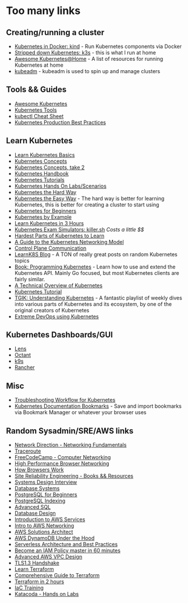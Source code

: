 # Too many links

## Creating/running a cluster

* [Kubernetes in Docker: kind](https://kind.sigs.k8s.io/) - Run Kubernetes components via Docker
* [Stripped down Kubernetes: k3s](https://k3s.io) - this is what I run at home
* [Awesome Kubernetes@Home](https://github.com/k8s-at-home/awesome-home-kubernetes) - A list of resources for running Kubernetes at home
* [kubeadm](https://kubernetes.io/docs/reference/setup-tools/kubeadm/) - kubeadm is used to spin up and manage clusters

## Tools && Guides

* [Awesome Kubernetes](https://redhatspain.com/kubernetes/)
* [Kubernetes Tools](https://collabnix.github.io/kubetools/)
* [kubectl Cheat Sheet](https://kubernetes.io/docs/reference/kubectl/cheatsheet/)
* [Kubernetes Production Best Practices](https://learnk8s.io/production-best-practices)

## Learn Kubernetes

* [Learn Kubernetes Basics](https://kubernetes.io/docs/tutorials/kubernetes-basics/)
* [Kubernetes Concepts](https://kubernetes.io/docs/concepts/overview/)
* [Kubernetes Concepts, take 2](https://auth0.com/blog/kubernetes-tutorial-step-by-step-introduction-to-basic-concepts/)
* [Kubernetes Handbook](https://www.freecodecamp.org/news/the-kubernetes-handbook/)
* [Kubernetes Tutorials](https://kubernetes.io/docs/tutorials/)
* [Kubernetes Hands On Labs/Scenarios](https://www.katacoda.com/learn?q=kubernetes)
* [Kubernetes the Hard Way](https://github.com/kelseyhightower/kubernetes-the-hard-way)
* [Kubernetes the Easy Way](https://github.com/jimangel/kubernetes-the-easy-way) - The hard way is better for learning Kubernetes, this is better for creating a cluster to start using
* [Kubernetes for Beginners](https://www.youtube.com/watch?v=X48VuDVv0do)
* [Kubernetes by Example](https://www.kubernetesbyexample.com/)
* [Learn Kubernetes in 3 Hours](https://www.freecodecamp.org/news/learn-kubernetes-in-under-3-hours-a-detailed-guide-to-orchestrating-containers-114ff420e882/)
* [Kubernetes Exam Simulators: killer.sh](https://killer.sh/) *Costs a little $$*
* [Hardest Parts of Kubernetes to Learn](https://logz.io/blog/what-are-the-hardest-parts-of-kubernetes-to-learn/)
* [A Guide to the Kubernetes Networking Model](https://sookocheff.com/post/kubernetes/understanding-kubernetes-networking-model/)
* [Control Plane Communication](https://kubernetes.io/docs/concepts/architecture/control-plane-node-communication/)
* [LearnK8S Blog](https://learnk8s.io/blog) - A TON of really great posts on random Kubernetes topics
* [Book: Programming Kubernetes](https://programming-kubernetes.info/) - Learn how to use and extend the Kubernetes API. Mainly Go focused, but most Kubernetes clients are fairly similar.
* [A Technical Overview of Kubernetes](https://www.youtube.com/watch?v=WwBdNXt6wO4)
* [Kubernetes Tutorial](https://www.youtube.com/watch?v=gpmerrSpbHg)
* [TGIK: Understanding Kubernetes](https://www.youtube.com/playlist?list=PL7bmigfV0EqQzxcNpmcdTJ9eFRPBe-iZa) - A fantastic playlist of weekly dives into various parts of Kubernetes and its ecosystem, by one of the original creators of Kubernetes
* [Extreme DevOps using Kubernetes](https://www.youtube.com/watch?v=g2ud-xemQ2o)

## Kubernetes Dashboards/GUI

* [Lens](https://k8slens.dev/)
* [Octant](https://octant.dev/)
* [k9s](https://k9scli.io/)
* [Rancher](https://rancher.com/products/rancher/)

## Misc

* [Troubleshooting Workflow for Kubernetes](troubleshooting-kubernetes.pdf)
* [Kubernetes Documentation Bookmarks](k8s-bookmarks.html) - Save and import bookmarks via Bookmark Manager or whatever your browser uses

## Random Sysadmin/SRE/AWS links

* [Network Direction - Networking Fundamentals](https://www.youtube.com/playlist?list=PLDQaRcbiSnqF5U8ffMgZzS7fq1rHUI3Q8)
* [Traceroute](https://www.youtube.com/watch?v=DpARSQz2rSw)
* [FreeCodeCamp - Computer Networking](https://www.youtube.com/watch?v=qiQR5rTSshw)
* [High Performance Browser Networking](http://hpbn.co/)
* [How Browsers Work](https://www.youtube.com/watch?v=0IsQqJ7pwhw)
* [Site Reliability Engineering - Books && Resources](https://sre.google/)
* [Systems Design Interview](https://www.youtube.com/c/SystemDesignInterview/videos)
* [Database Systems](https://www.youtube.com/watch?v=4cWkVbC2bNE)
* [PostgreSQL for Beginners](https://www.youtube.com/watch?v=qw--VYLpxG4)
* [PostgreSQL Indexing](https://www.youtube.com/watch?v=clrtT_4WBAw)
* [Advanced SQL](https://www.youtube.com/watch?v=2Fn0WAyZV0E)
* [Database Design](https://www.youtube.com/watch?v=ztHopE5Wnpc)
* [Introduction to AWS Services](https://www.youtube.com/watch?v=Z3SYDTMP3ME)
* [Intro to AWS Networking](https://www.youtube.com/watch?v=XZbvQWkpJTI)
* [AWS Solutions Architect](https://www.youtube.com/watch?v=Ia-UEYYR44s)
* [AWS DynamoDB Under the Hood](https://www.youtube.com/watch?v=yvBR71D0nAQ)
* [Serverless Architecture and Best Practices](https://www.youtube.com/watch?v=9IYpGTS7Jy0)
* [Become an IAM Policy master in 60 minutes](https://www.youtube.com/watch?v=YQsK4MtsELU)
* [Advanced AWS VPC Design](https://www.youtube.com/watch?v=7acKgdDOOu4)
* [TLS1.3 Handshake](https://www.youtube.com/watch?v=yPdJVvSyMqk)
* [Learn Terraform](https://learn.hashicorp.com/terraform)
* [Comprehensive Guide to Terraform](https://blog.gruntwork.io/a-comprehensive-guide-to-terraform-b3d32832baca)
* [Terraform in 2 hours](https://www.youtube.com/watch?v=SLB_c_ayRMo)
* [IaC Training](https://github.com/gruntwork-io/infrastructure-as-code-training)
* [Katacoda - Hands on Labs](https://www.katacoda.com)
